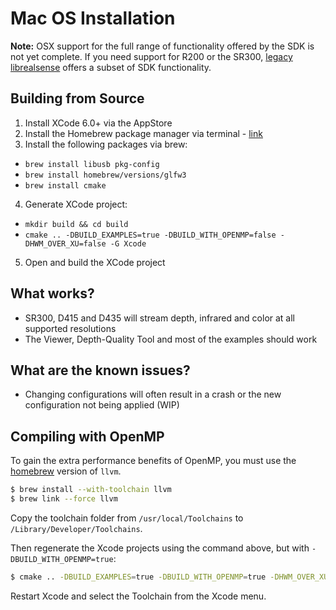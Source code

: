 # Mac OS Installation  

**Note:** OSX support for the full range of functionality offered by the SDK is not yet complete. If you need support for R200 or the SR300, [legacy librealsense](https://github.com/IntelRealSense/librealsense/tree/legacy) offers a subset of SDK functionality. 

## Building from Source

1. Install XCode 6.0+ via the AppStore
2. Install the Homebrew package manager via terminal - [link](http://brew.sh/)
3. Install the following packages via brew:
  * `brew install libusb pkg-config`
  * `brew install homebrew/versions/glfw3`
  * `brew install cmake`
4. Generate XCode project:
  * `mkdir build && cd build`
  * `cmake .. -DBUILD_EXAMPLES=true -DBUILD_WITH_OPENMP=false -DHWM_OVER_XU=false -G Xcode`
5. Open and build the XCode project

## What works?
* SR300, D415 and D435 will stream depth, infrared and color at all supported resolutions
* The Viewer, Depth-Quality Tool and most of the examples should work

## What are the known issues?
* Changing configurations will often result in a crash or the new configuration not being applied (WIP)

## Compiling with OpenMP

To gain the extra performance benefits of OpenMP, you must use the [homebrew](https://brew.sh/) version of `llvm`.

```bash
$ brew install --with-toolchain llvm
$ brew link --force llvm
```

Copy the toolchain folder from `/usr/local/Toolchains` to `/Library/Developer/Toolchains`.

Then regenerate the Xcode projects using the command above, but with `-DBUILD_WITH_OPENMP=true`:

```bash
$ cmake .. -DBUILD_EXAMPLES=true -DBUILD_WITH_OPENMP=true -DHWM_OVER_XU=false -G Xcode
```

Restart Xcode and select the Toolchain from the Xcode menu.
